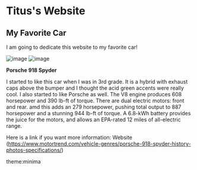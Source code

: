 # Titus's Website
## My Favorite Car

I am going to dedicate this website to my favorite car!

![image](https://user-images.githubusercontent.com/114519033/192609236-897a6f59-5e68-41ef-861f-5af9070cea43.png)
![image](https://user-images.githubusercontent.com/114519033/192609295-7a2fa587-6e85-4d4d-a37e-1f0eafdd4794.png)

**Porsche 918 Spyder**

I started to like this car when I was in 3rd grade. It is a hybrid with exhaust caps above the bumper and I thought the acid green accents were really cool.
I also started to like Porsche as well. The V8 engine produces 608 horsepower and 390 lb-ft of torque. There are dual electric motors: front and rear. amd this adds an 279 horsepower, pushing total output to 887 horsepower and a stunning 944 lb-ft of torque. A 6.8-kWh battery provides the juice for the motors, and allows an EPA-rated 12 miles of all-electric range.

Here is a link if you want more information:
Website (https://www.motortrend.com/vehicle-genres/porsche-918-spyder-history-photos-specifications/)

theme:minima
